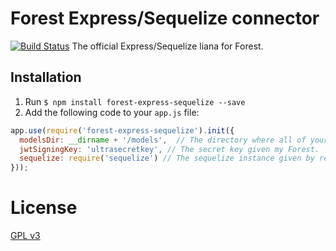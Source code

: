 # Forest Express/Sequelize connector
[![Build Status](https://travis-ci.org/ForestAdmin/forest-express-sequelize.svg?branch=master)](https://travis-ci.org/ForestAdmin/forest-express-sequelize)
The official Express/Sequelize liana for Forest.

## Installation

1. Run `$ npm install forest-express-sequelize --save`
2. Add the following code to your `app.js` file:
```javascript
app.use(require('forest-express-sequelize').init({
  modelsDir: __dirname + '/models',  // The directory where all of your Sequelize models are defined.
  jwtSigningKey: 'ultrasecretkey', // The secret key given my Forest.
  sequelize: require('sequelize') // The sequelize instance given by require('sequelize').
}));
```

# License

[GPL v3](https://github.com/ForestAdmin/forest-express-sequelize/blob/master/LICENSE)
